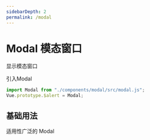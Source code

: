 ```yaml
---
sidebarDepth: 2
permalink: /modal
---
```


# Modal 模态窗口
显示模态窗口

引入Modal
```js
import Modal from "./components/modal/src/modal.js";
Vue.prototype.$alert = Modal;
```

## 基础用法
适用性广泛的 Modal

<ClientOnly>
  <modal-demo type="basic"/>
</ClientOnly>